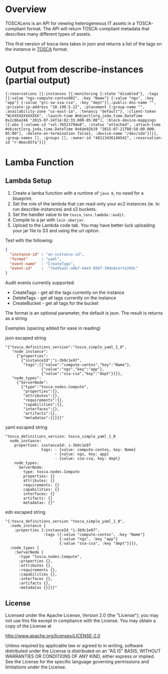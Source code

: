 # Overview

TOSCALens is an API for viewing heterogeneous IT assets in a TOSCA-compliant format. The API will return TOSCA-compliant metadata that describes many different types of assets. 

This first version of tosca-lens takes in json and returns a list of the tags on the instance in [TOSCA](https://www.oasis-open.org/committees/tc_home.php) format.

# Output from describe-instances (partial output)

```edn
{:reservations [{:instances [{:monitoring {:state "disabled"}, :tags [{:value "ngs-compute-centos002", :key "Name"} {:value "ngs", :key "app"} {:value "grc-sw-ssa-csa", :key "dept"}],:public-dns-name "", :private-ip-address "10.190.5.22", :placement {:group-name "", :availability-zone "us-east-1a", :tenancy "default"}, :client-token "WiXXXXXXXXXXXX", :launch-time #object[org.joda.time.DateTime 0x2c6ba248 "2015-07-24T14:02:33.000-05:00"], :block-device-mappings [{:ebs {:volume-id "vol-76523794e8", :status "attached", :attach-time #object[org.joda.time.DateTime 0x6de92b19 "2015-07-21T08:58:00.000-05:00"], :delete-on-termination false}, :device-name "/dev/sda"}]}], :group-names [], :groups [], :owner-id "48113436146542", :reservation-id "r-06ec05fa"}]}
```

# Lamba Function

## Lambda Setup

1. Create a lamba function with a runtime of `java 8`, no need for a blueprint.
2. Set the role of the lambda that can read-only your ec2 instances (ie. to run describe-instances) and s3 buckets.
3. Set the handler value to be `tosca_lens.lambda::audit`.
4. Compile to a jar with `lein uberjar`. 
5. Upload to the Lambda code tab. You may have better luck uploading your jar file to S3 and using the url option. 


Test with the following:

```json
{
  "instance-id" : "an-instance-id",
  "format"      : "yaml",
  "event-name"  : "CreateTags",
  "event-id"    :  "7ea91w2c-a9b7-44e5-856f-39de8certe20dc"
}
```

Audit events currently supported:

* CreateTags - get all the tags currently on the instance
* DeleteTags - get all tags currently on the instance
* CreateBucket - get all tags for the bucket

The format is an optional parameter, the default is json. The result is returns as a string.

Examples (spacing added for ease in reading)

json escaped string

```text
"{"tosca_definitions_version":"tosca_simple_yaml_1_0",
   "node_instance":
     {"properties":
       {"instanceId":"i-3b9c1e97",
        "tags":[{"value":"compute-centos","key":"Name"},
                {"value":"ngs","key":"app"},
                {"value":"ssa-csa","key":"dept"}]}},
   "node_types":
     {"ServerNode":
       {"type":"tosca.nodes.Compute",
        "properties":{},
        "attributes":{},
        "requirements":{},
        "capabilities":{},
        "interfaces":{},
        "artifacts":{},
        "metadatas":{}}}}"
```

yaml escaped string

```text
"tosca_definitions_version: tosca_simple_yaml_1_0
  node_instance:
    properties: instanceId: i-3b9c1e97
                tags: - {value: compute-centos, key: Name}
                      - {value: ngs, key: app}
                      - {value: ssa-csa, key: dept}
    node_types:
      ServerNode:
        type: tosca.nodes.Compute
        properties: {}
        attributes: {}
        requirements: {}
        capabilities: {}
        interfaces: {}
        artifacts: {}
        metadatas: {}"
```

edn escaped string

```text
"{:tosca_definitions_version "tosca_simple_yaml_1_0",
  :node_instance {
    :properties {:instanceId "i-3b9c1e97",
                 :tags [{:value "compute-centos", :key "Name"}
                        {:value "ngs", :key "app"}
                        {:value "ssa-csa", :key "dept"}]}},
  :node_types {
    :ServerNode {
      :type "tosca.nodes.Compute",
      :properties {},
      :attributes {},
      :requirements {},
      :capabilities {},
      :interfaces {},
      :artifacts {},
      :metadatas {}}}}"
```

## License

Licensed under the Apache License, Version 2.0 (the "License");
you may not use this file except in compliance with the License.
You may obtain a copy of the License at

http://www.apache.org/licenses/LICENSE-2.0

Unless required by applicable law or agreed to in writing, software distributed under the License is distributed on an "AS IS" BASIS, WITHOUT WARRANTIES OR CONDITIONS OF ANY KIND, either express or implied. See the License for the specific language governing permissions and limitations under the License.

